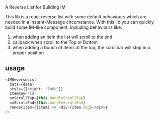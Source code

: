 A Reverse List for Building IM

This lib is a react reverse list with some default behaviours which are needed in a Instant-Message circumstance. With this lib you can quickly build some IM-like component.
Including behaviours like:
1. when adding an item the list will scroll to the end
2. callback when scroll to the Top or Bottom
3. when adding a bunch of items at the top, the scrollbar will stop in a proper position

## usage
```javascript
<IMReverseList
  data={data}
  style={{height: '100%'}}
  itemKey='id'
  onScrollTop={this.handleScrollTop}
  onScrollEnd={this.handleScrollEnd}
  renderItem={(item) => <div>{item.msg}</div>}
/>
```
